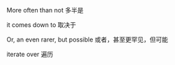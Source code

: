 More often than not      多半是 

it comes down to         取决于

Or, an even rarer, but possible         或者，甚至更罕见，但可能

iterate over    遍历